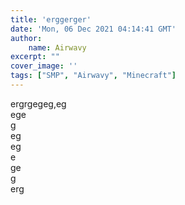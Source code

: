 ```yaml
---
title: 'erggerger'
date: 'Mon, 06 Dec 2021 04:14:41 GMT'
author:
    name: Airwavy
excerpt: ""
cover_image: ''
tags: ["SMP", "Airwavy", "Minecraft"]
---
```

ergrgegeg,eg\
ege\
g\
eg\
eg\
e\
ge\
g\
erg